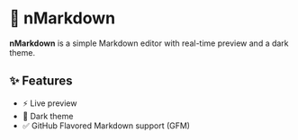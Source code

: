 # 📝 nMarkdown

**nMarkdown** is a simple Markdown editor with real-time preview and a dark theme.

## ✨ Features

- ⚡ Live preview  
- 🌙 Dark theme  
- ✅ GitHub Flavored Markdown support (GFM)
